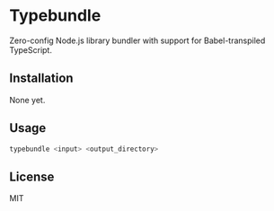 # Typebundle

Zero-config Node.js library bundler with support for Babel-transpiled TypeScript.

## Installation

None yet.

## Usage

```sh
typebundle <input> <output_directory>
```

## License

MIT
